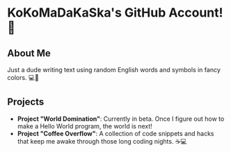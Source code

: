 # KoKoMaDaKaSka's GitHub Account! 🎉
## About Me
Just a dude writing text using random English words and symbols in fancy colors. 💻🚀

## Projects

- **Project "World Domination"**: Currently in beta. Once I figure out how to make a Hello World program, the world is next!
- **Project "Coffee Overflow"**: A collection of code snippets and hacks that keep me awake through those long coding nights. ☕️💻

